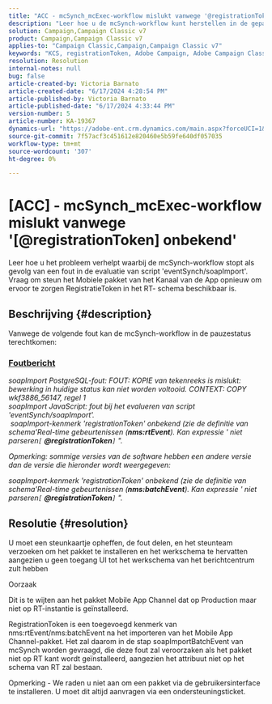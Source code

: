 ```yaml
---
title: "ACC - mcSynch_mcExec-workflow mislukt vanwege '@registrationToken unknown'"
description: "Leer hoe u de mcSynch-workflow kunt herstellen in de gepauzeerde status als gevolg van een fout in de evaluatie van script 'eventSynch/soapImport'."
solution: Campaign,Campaign Classic v7
product: Campaign,Campaign Classic v7
applies-to: "Campaign Classic,Campaign,Campaign Classic v7"
keywords: "KCS, registrationToken, Adobe Campaign, Adobe Campaign Classic, ACC, mcSynch_mcExec-workflow mislukt, problemen oplossen"
resolution: Resolution
internal-notes: null
bug: false
article-created-by: Victoria Barnato
article-created-date: "6/17/2024 4:28:54 PM"
article-published-by: Victoria Barnato
article-published-date: "6/17/2024 4:33:44 PM"
version-number: 5
article-number: KA-19367
dynamics-url: "https://adobe-ent.crm.dynamics.com/main.aspx?forceUCI=1&pagetype=entityrecord&etn=knowledgearticle&id=5a6593ab-c62c-ef11-840a-6045bd026b83"
source-git-commit: 7f57acf3c451612e820460e5b59fe640df057035
workflow-type: tm+mt
source-wordcount: '307'
ht-degree: 0%

---
```


# [ACC] - mcSynch_mcExec-workflow mislukt vanwege &#39;[@registrationToken] onbekend&#39;


Leer hoe u het probleem verhelpt waarbij de mcSynch-workflow stopt als gevolg van een fout in de evaluatie van script &#39;eventSynch/soapImport&#39;. Vraag om steun het Mobiele pakket van het Kanaal van de App opnieuw om ervoor te zorgen RegistratieToken in het RT- schema beschikbaar is.

## Beschrijving {#description}


Vanwege de volgende fout kan de mcSynch-workflow in de pauzestatus terechtkomen:



### <u>Foutbericht</u>

*soapImport PostgreSQL-fout: FOUT: KOPIE van tekenreeks is mislukt: bewerking in huidige status kan niet worden voltooid. CONTEXT: COPY wkf3886_56147, regel 1
<br>soapImport JavaScript: fout bij het evalueren van script &#39;eventSynch/soapImport&#39;.
<br> soapImport-kenmerk &#39;registrationToken&#39; onbekend (zie de definitie van schema&#39;Real-time gebeurtenissen (<b>nms:rtEvent</b>). Kan expressie &#39; niet parseren`[` <b>@registrationToken</b>`]` &quot;.*

*Opmerking: sommige versies van de software hebben een andere versie dan de versie die hieronder wordt weergegeven:*

*soapImport-kenmerk &#39;registrationToken&#39; onbekend (zie de definitie van schema&#39;Real-time gebeurtenissen (<b>nms:batchEvent</b>). Kan expressie &#39; niet parseren`[` <b>@registrationToken</b>`]` &quot;.*


## Resolutie {#resolution}


U moet een steunkaartje opheffen, de fout delen, en het steunteam verzoeken om het pakket te installeren en het werkschema te hervatten aangezien u geen toegang UI tot het werkschema van het berichtcentrum zult hebben



Oorzaak

Dit is te wijten aan het pakket Mobile App Channel dat op Production maar niet op RT-instantie is geïnstalleerd.

RegistrationToken is een toegevoegd kenmerk van nms:rtEvent/nms:batchEvent na het importeren van het Mobile App Channel-pakket. Het zal daarom in de stap soapImportBatchEvent van mcSynch worden gevraagd, die deze fout zal veroorzaken als het pakket niet op RT kant wordt geïnstalleerd, aangezien het attribuut niet op het schema van RT zal bestaan.



Opmerking - We raden u niet aan om een pakket via de gebruikersinterface te installeren. U moet dit altijd aanvragen via een ondersteuningsticket.
